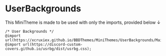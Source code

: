# UserBackgrounds

This MiniTheme is made to be used with only the imports, provided below ↓

```
/* User Backgrounds */
@import url(https://xcruxiex.github.io/BBDThemes/MiniThemes/UserBackgrounds/Main.css);
@import url(https://discord-custom-covers.github.io/usrbg/dist/usrbg.css);
```